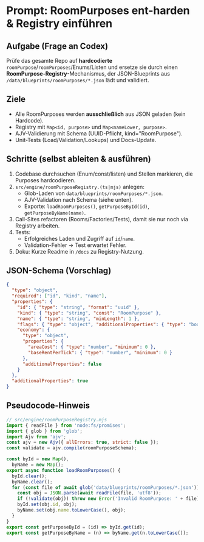 # Prompt: RoomPurposes ent-harden & Registry einführen

## Aufgabe (Frage an Codex)

Prüfe das gesamte Repo auf **hardcodierte** `roomPurpose`/`roomPurposes`/Enums/Listen und ersetze sie durch einen **RoomPurpose-Registry**-Mechanismus, der JSON-Blueprints aus `/data/blueprints/roomPurposes/*.json` lädt und validiert.

## Ziele

- Alle RoomPurposes werden **ausschließlich** aus JSON geladen (kein Hardcode).
- Registry mit `Map<id, purpose>` und `Map<nameLower, purpose>`.
- AJV-Validierung mit Schema (UUID-Pflicht, kind="RoomPurpose").
- Unit-Tests (Load/Validation/Lookups) und Docs-Update.

## Schritte (selbst ableiten & ausführen)

1. Codebase durchsuchen (Enum/const/listen) und Stellen markieren, die Purposes hardcodieren.
2. `src/engine/roomPurposeRegistry.(ts|mjs)` anlegen:
   - Glob-Laden von `data/blueprints/roomPurposes/*.json`.
   - AJV-Validation nach Schema (siehe unten).
   - Exporte: `loadRoomPurposes()`, `getPurposeById(id)`, `getPurposeByName(name)`.
3. Call-Sites refactoren (Rooms/Factories/Tests), damit sie nur noch via Registry arbeiten.
4. Tests:
   - Erfolgreiches Laden und Zugriff auf `id`/`name`.
   - Validation-Fehler → Test erwartet Fehler.
5. Doku: Kurze Readme in `/docs` zu Registry-Nutzung.

## JSON-Schema (Vorschlag)

```json
{
  "type": "object",
  "required": ["id", "kind", "name"],
  "properties": {
    "id": { "type": "string", "format": "uuid" },
    "kind": { "type": "string", "const": "RoomPurpose" },
    "name": { "type": "string", "minLength": 1 },
    "flags": { "type": "object", "additionalProperties": { "type": "boolean" } },
    "economy": {
      "type": "object",
      "properties": {
        "areaCost": { "type": "number", "minimum": 0 },
        "baseRentPerTick": { "type": "number", "minimum": 0 }
      },
      "additionalProperties": false
    }
  },
  "additionalProperties": true
}
```

## Pseudocode-Hinweis

```js
// src/engine/roomPurposeRegistry.mjs
import { readFile } from 'node:fs/promises';
import { glob } from 'glob';
import Ajv from 'ajv';
const ajv = new Ajv({ allErrors: true, strict: false });
const validate = ajv.compile(roomPurposeSchema);

const byId = new Map(),
  byName = new Map();
export async function loadRoomPurposes() {
  byId.clear();
  byName.clear();
  for (const file of await glob('data/blueprints/roomPurposes/*.json')) {
    const obj = JSON.parse(await readFile(file, 'utf8'));
    if (!validate(obj)) throw new Error('Invalid RoomPurpose: ' + file);
    byId.set(obj.id, obj);
    byName.set(obj.name.toLowerCase(), obj);
  }
}
export const getPurposeById = (id) => byId.get(id);
export const getPurposeByName = (n) => byName.get(n.toLowerCase());
```

